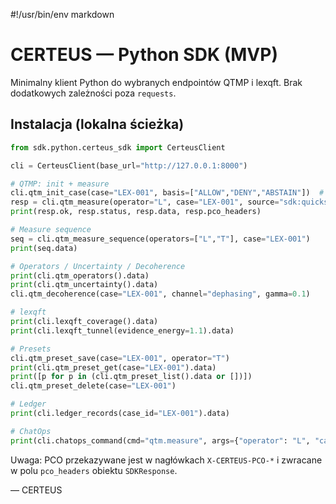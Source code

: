 #!/usr/bin/env markdown

# CERTEUS — Python SDK (MVP)

Minimalny klient Python do wybranych endpointów QTMP i lexqft. Brak dodatkowych zależności poza `requests`.

## Instalacja (lokalna ścieżka)

```python
from sdk.python.certeus_sdk import CerteusClient

cli = CerteusClient(base_url="http://127.0.0.1:8000")

# QTMP: init + measure
cli.qtm_init_case(case="LEX-001", basis=["ALLOW","DENY","ABSTAIN"])  # predistribution
resp = cli.qtm_measure(operator="L", case="LEX-001", source="sdk:quickstart")
print(resp.ok, resp.status, resp.data, resp.pco_headers)

# Measure sequence
seq = cli.qtm_measure_sequence(operators=["L","T"], case="LEX-001")
print(seq.data)

# Operators / Uncertainty / Decoherence
print(cli.qtm_operators().data)
print(cli.qtm_uncertainty().data)
cli.qtm_decoherence(case="LEX-001", channel="dephasing", gamma=0.1)

# lexqft
print(cli.lexqft_coverage().data)
print(cli.lexqft_tunnel(evidence_energy=1.1).data)

# Presets
cli.qtm_preset_save(case="LEX-001", operator="T")
print(cli.qtm_preset_get(case="LEX-001").data)
print([p for p in (cli.qtm_preset_list().data or [])])
cli.qtm_preset_delete(case="LEX-001")

# Ledger
print(cli.ledger_records(case_id="LEX-001").data)

# ChatOps
print(cli.chatops_command(cmd="qtm.measure", args={"operator": "L", "case": "LEX-001"}).data)
```

Uwaga: PCO przekazywane jest w nagłówkach `X-CERTEUS-PCO-*` i zwracane w polu `pco_headers` obiektu `SDKResponse`.

— CERTEUS
